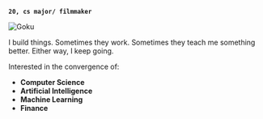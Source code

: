 **`20, cs major/ filmmaker`**

![Goku](https://media3.giphy.com/media/v1.Y2lkPTc5MGI3NjExend2OWo3YXFwcWdla2Fjdm92eTR1c3Y0aWcxOGhobzVzNng0YXRybyZlcD12MV9pbnRlcm5hbF9naWZfYnlfaWQmY3Q9Zw/DzeKll1HYxiYo/giphy.gif)

I build things. Sometimes they work. 
Sometimes they teach me something better. Either way, I keep going.

Interested in the convergence of:
- **Computer Science**
- **Artificial Intelligence**
- **Machine Learning**
- **Finance**
